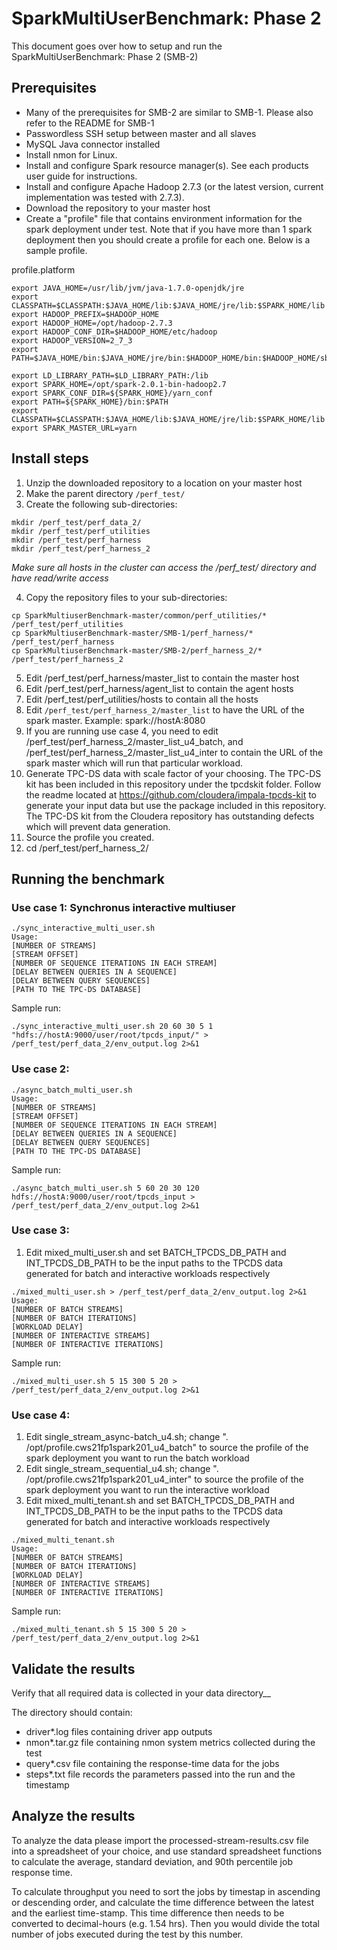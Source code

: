 # SparkMultiUserBenchmark: Phase 2
This document goes over how to setup and run the SparkMultiUserBenchmark: Phase 2 (SMB-2)
## Prerequisites 
- Many of the prerequisites for SMB-2 are similar to SMB-1. Please also refer to the README for SMB-1
- Passwordless SSH setup between master and all slaves
- MySQL Java connector installed
- Install nmon for Linux.
- Install and configure Spark resource manager(s). See each products user guide for instructions.
- Install and configure Apache Hadoop 2.7.3 (or the latest version, current implementation was tested with 2.7.3).
- Download the repository to your master host
- Create a "profile" file that contains environment information for the spark deployment under test. Note that if you have more than 1 spark deployment then you should create a profile for each one.
Below is a sample profile.

profile.platform
```
export JAVA_HOME=/usr/lib/jvm/java-1.7.0-openjdk/jre
export CLASSPATH=$CLASSPATH:$JAVA_HOME/lib:$JAVA_HOME/jre/lib:$SPARK_HOME/lib
export HADOOP_PREFIX=$HADOOP_HOME
export HADOOP_HOME=/opt/hadoop-2.7.3
export HADOOP_CONF_DIR=$HADOOP_HOME/etc/hadoop
export HADOOP_VERSION=2_7_3
export PATH=$JAVA_HOME/bin:$JAVA_HOME/jre/bin:$HADOOP_HOME/bin:$HADOOP_HOME/sbin:$PATH

export LD_LIBRARY_PATH=$LD_LIBRARY_PATH:/lib
export SPARK_HOME=/opt/spark-2.0.1-bin-hadoop2.7
export SPARK_CONF_DIR=${SPARK_HOME}/yarn_conf
export PATH=${SPARK_HOME}/bin:$PATH
export CLASSPATH=$CLASSPATH:$JAVA_HOME/lib:$JAVA_HOME/jre/lib:$SPARK_HOME/lib
export SPARK_MASTER_URL=yarn
```


## Install steps
1. Unzip the downloaded repository to a location on your master host
2. Make the parent directory ``/perf_test/``
3. Create the following sub-directories:  
```
mkdir /perf_test/perf_data_2/
mkdir /perf_test/perf_utilities
mkdir /perf_test/perf_harness
mkdir /perf_test/perf_harness_2
```
*Make sure all hosts in the cluster can access the /perf_test/ directory and have read/write access*

4. Copy the repository files to your sub-directories:
```
cp SparkMultiuserBenchmark-master/common/perf_utilities/* /perf_test/perf_utilities
cp SparkMultiuserBenchmark-master/SMB-1/perf_harness/* /perf_test/perf_harness
cp SparkMultiuserBenchmark-master/SMB-2/perf_harness_2/* /perf_test/perf_harness_2
```
5. Edit /perf_test/perf_harness/master_list to contain the master host
6. Edit /perf_test/perf_harness/agent_list to contain the agent hosts
7. Edit /perf_test/perf_utilities/hosts to contain all the hosts
8. Edit ``/perf_test/perf_harness_2/master_list`` to have the URL of the spark master. Example: spark://hostA:8080
9. If you are running use case 4, you need to edit /perf_test/perf_harness_2/master_list_u4_batch, and /perf_test/perf_harness_2/master_list_u4_inter to contain the URL of the spark master which will run that particular workload.
10. Generate TPC-DS data with scale factor of your choosing. The TPC-DS kit has been included in this repository under the tpcdskit folder. Follow the readme located at https://github.com/cloudera/impala-tpcds-kit to generate your input data but use the package included in this repository. The TPC-DS kit from the Cloudera repository has outstanding defects which will prevent data generation.
11. Source the profile you created.
12. cd /perf_test/perf_harness_2/

## Running the benchmark
### Use case 1: Synchronus interactive multiuser 
```
./sync_interactive_multi_user.sh
Usage:
[NUMBER OF STREAMS]
[STREAM OFFSET]
[NUMBER OF SEQUENCE ITERATIONS IN EACH STREAM]
[DELAY BETWEEN QUERIES IN A SEQUENCE]
[DELAY BETWEEN QUERY SEQUENCES]
[PATH TO THE TPC-DS DATABASE]
```
Sample run:
```
./sync_interactive_multi_user.sh 20 60 30 5 1 "hdfs://hostA:9000/user/root/tpcds_input/" > /perf_test/perf_data_2/env_output.log 2>&1
```

### Use case 2: 
```
./async_batch_multi_user.sh
Usage:
[NUMBER OF STREAMS]
[STREAM OFFSET]
[NUMBER OF SEQUENCE ITERATIONS IN EACH STREAM]
[DELAY BETWEEN QUERIES IN A SEQUENCE]
[DELAY BETWEEN QUERY SEQUENCES]
[PATH TO THE TPC-DS DATABASE]
```

Sample run:
```
./async_batch_multi_user.sh 5 60 20 30 120 hdfs://hostA:9000/user/root/tpcds_input > /perf_test/perf_data_2/env_output.log 2>&1
```

### Use case 3:
1. Edit mixed_multi_user.sh and set BATCH_TPCDS_DB_PATH and INT_TPCDS_DB_PATH to be the input paths to the TPCDS data generated for batch and interactive workloads respectively 
```
./mixed_multi_user.sh > /perf_test/perf_data_2/env_output.log 2>&1
Usage:
[NUMBER OF BATCH STREAMS]
[NUMBER OF BATCH ITERATIONS]
[WORKLOAD DELAY]
[NUMBER OF INTERACTIVE STREAMS]
[NUMBER OF INTERACTIVE ITERATIONS]
```
Sample run:
```
./mixed_multi_user.sh 5 15 300 5 20 > /perf_test/perf_data_2/env_output.log 2>&1
```
### Use case 4:
1. Edit single_stream_async-batch_u4.sh; change ". /opt/profile.cws21fp1spark201_u4_batch" to source the profile of the spark deployment you want to run the batch workload
2. Edit single_stream_sequential_u4.sh; change ". /opt/profile.cws21fp1spark201_u4_inter" to source the profile of the spark deployment you want to run the interactive workload
3. Edit mixed_multi_tenant.sh and set BATCH_TPCDS_DB_PATH and INT_TPCDS_DB_PATH to be the input paths to the TPCDS data generated for batch and interactive workloads respectively 
```
./mixed_multi_tenant.sh
Usage:
[NUMBER OF BATCH STREAMS]
[NUMBER OF BATCH ITERATIONS]
[WORKLOAD DELAY]
[NUMBER OF INTERACTIVE STREAMS]
[NUMBER OF INTERACTIVE ITERATIONS]
```
Sample run:
```
./mixed_multi_tenant.sh 5 15 300 5 20 > /perf_test/perf_data_2/env_output.log 2>&1
```
## Validate the results
Verify that all required data is collected in your data directory__

The directory should contain: 
- driver*.log files containing driver app outputs
- nmon*.tar.gz file containing nmon system metrics collected during the test
- query*.csv file containing the response-time data for the jobs
- steps*.txt file records the parameters passed into the run and the timestamp

## Analyze the results
To analyze the data please import the  processed-stream-results.csv file into a spreadsheet of your choice, and use standard spreadsheet functions to calculate the average, standard deviation, and 90th percentile job response time. 
  
To calculate throughput you need to sort the jobs by timestap in ascending or descending order, and calculate the time difference between the latest and the earliest time-stamp. This time difference then needs to be converted to decimal-hours (e.g. 1.54 hrs). Then you would divide the total number of jobs executed during the test by this number.
